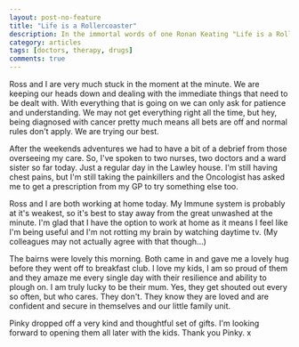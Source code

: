 ```yaml
---
layout: post-no-feature
title: "Life is a Rollercoaster"
description: In the immortal words of one Ronan Keating "Life is a Rollercoaster, just got to ride it."
category: articles
tags: [doctors, therapy, drugs]
comments: true
---
```


Ross and I are very much stuck in the moment at the minute.  We are keeping our heads down and dealing with the immediate things that need to be dealt with.  With everything that is going on we can only ask for patience and understanding.  We may not get everything right all the time, but hey, being diagnosed with cancer pretty much means all bets are off and normal rules don't apply.  We are trying our best.

After the weekends adventures we had to have a bit of a debrief from those overseeing my care.  So, I've spoken to two nurses, two doctors and a ward sister so far today.  Just a regular day in the Lawley house.  I'm still having chest pains,  but I'm still taking the painkillers and the Oncologist has asked me to get a prescription from my GP to try something else too.

Ross and I are both working at home today.  My Immune system is probably at it's weakest, so it's best to stay away from the great unwashed at the minute.  I'm glad that I have the option to work at home as it means I feel like I'm being useful and I'm not rotting my brain by watching daytime tv.  (My colleagues may not actually agree with that though...)

The bairns were lovely this morning.  Both came in and gave me a lovely hug before they went off to breakfast club.  I love my kids, I am so proud of them and they amaze me every single day with their resilience and ability to plough on.  I am truly lucky to be their mum.  Yes, they get shouted out every so often, but who cares.  They don't.  They know they are loved and are confident and secure in themselves and our little family unit.

Pinky dropped off a very kind and thoughtful set of gifts.  I'm looking forward to opening them all later with the kids.  Thank you Pinky. x